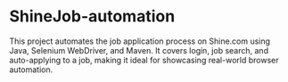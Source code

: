 # ShineJob-automation
This project automates the job application process on Shine.com using Java, Selenium WebDriver, and Maven. It covers login, job search, and auto-applying to a job, making it ideal for showcasing real-world browser automation.
